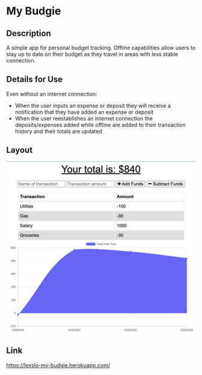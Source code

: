# My Budgie

## Description
A simple app for personal budget tracking. Offline capabilities allow users to stay up to date on their budget as they travel in areas with less stable connection. 

## Details for Use
Even without an internet connection:
- When the user inputs an expense or deposit they will receive a notification that they have added an expense or deposit
- When the user reestablishes an internet connection the deposits/expenses added while offline are added to their transaction history and their totals are updated
## Layout
![My Budgie App](./assets/images/budgie-ss.png)

## Link
https://lexslo-my-budgie.herokuapp.com/
